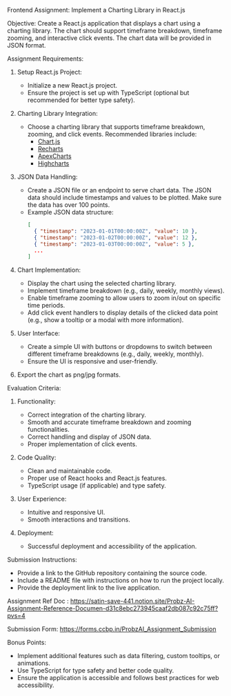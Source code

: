 Frontend Assignment: Implement a Charting Library in React.js

Objective:
Create a React.js application that displays a chart using a charting library. The chart should support timeframe breakdown, timeframe zooming, and interactive click events. The chart data will be provided in JSON format.

Assignment Requirements:

1. Setup React.js Project:
   - Initialize a new React.js project.
   - Ensure the project is set up with TypeScript (optional but recommended for better type safety).

2. Charting Library Integration:
   - Choose a charting library that supports timeframe breakdown, zooming, and click events. Recommended libraries include:
     - [Chart.js](https://www.chartjs.org/)
     - [Recharts](https://recharts.org/)
     - [ApexCharts](https://apexcharts.com/)
     - [Highcharts](https://www.highcharts.com/)

3. JSON Data Handling:
   - Create a JSON file or an endpoint to serve chart data. The JSON data should include timestamps and values to be plotted. Make sure the data has over 100 points. 
   - Example JSON data structure:
     ```json
     [
       { "timestamp": "2023-01-01T00:00:00Z", "value": 10 },
       { "timestamp": "2023-01-02T00:00:00Z", "value": 12 },
       { "timestamp": "2023-01-03T00:00:00Z", "value": 5 },
       ...
     ]
     ```

4. Chart Implementation:
   - Display the chart using the selected charting library.
   - Implement timeframe breakdown (e.g., daily, weekly, monthly views).
   - Enable timeframe zooming to allow users to zoom in/out on specific time periods.
   - Add click event handlers to display details of the clicked data point (e.g., show a tooltip or a modal with more information).

5. User Interface:
   - Create a simple UI with buttons or dropdowns to switch between different timeframe breakdowns (e.g., daily, weekly, monthly).
   - Ensure the UI is responsive and user-friendly.

6. Export the chart as png/jpg formats. 


Evaluation Criteria:

1. Functionality:
   - Correct integration of the charting library.
   - Smooth and accurate timeframe breakdown and zooming functionalities.
   - Correct handling and display of JSON data.
   - Proper implementation of click events.

2. Code Quality:
   - Clean and maintainable code.
   - Proper use of React hooks and React.js features.
   - TypeScript usage (if applicable) and type safety.

3. User Experience:
   - Intuitive and responsive UI.
   - Smooth interactions and transitions.

4. Deployment:
   - Successful deployment and accessibility of the application.

Submission Instructions:
- Provide a link to the GitHub repository containing the source code.
- Include a README file with instructions on how to run the project locally.
- Provide the deployment link to the live application.

Assignment Ref Doc : https://satin-save-441.notion.site/Probz-AI-Assignment-Reference-Documen-d31c8ebc273945caaf2db087c92c75ff?pvs=4

Submission Form: https://forms.ccbp.in/ProbzAI_Assignment_Submission

Bonus Points:
- Implement additional features such as data filtering, custom tooltips, or animations.
- Use TypeScript for type safety and better code quality.
- Ensure the application is accessible and follows best practices for web accessibility.
